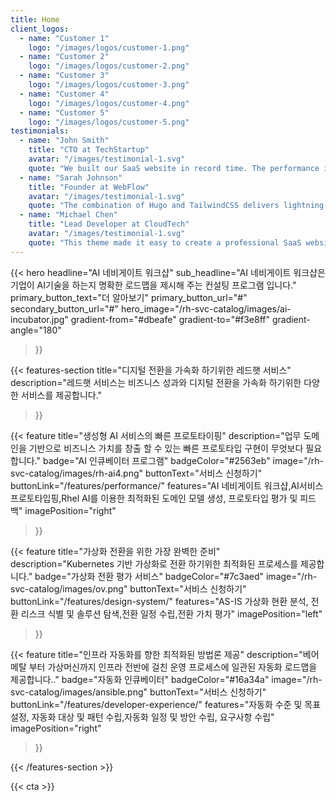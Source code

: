 ```yaml
---
title: Home
client_logos:
  - name: "Customer 1"
    logo: "/images/logos/customer-1.png"
  - name: "Customer 2"
    logo: "/images/logos/customer-2.png"
  - name: "Customer 3"
    logo: "/images/logos/customer-3.png"
  - name: "Customer 4"
    logo: "/images/logos/customer-4.png"
  - name: "Customer 5"
    logo: "/images/logos/customer-5.png"
testimonials:
  - name: "John Smith"
    title: "CTO at TechStartup"
    avatar: "/images/testimonial-1.svg"
    quote: "We built our SaaS website in record time. The performance is incredible, and our users love the modern, clean design."
  - name: "Sarah Johnson"
    title: "Founder at WebFlow"
    avatar: "/images/testimonial-1.svg"
    quote: "The combination of Hugo and TailwindCSS delivers lightning-fast performance. Our website loads instantly, which has significantly improved our conversion rates."
  - name: "Michael Chen"
    title: "Lead Developer at CloudTech"
    avatar: "/images/testimonial-1.svg"
    quote: "This theme made it easy to create a professional SaaS website. The build times are incredibly fast, and the code is clean and maintainable."
---
```


{{< hero 
    headline="AI 네비게이트 워크샵"
    sub_headline="AI 네비게이트 워크샵은 기업이 AI기술을 하는지 명확한 로드맵을 제시해 주는 컨설팅 프로그램 입니다."
    primary_button_text="더 알아보기"
    primary_button_url="#"
    secondary_button_url="#"
    hero_image="/rh-svc-catalog/images/ai-incubator.jpg"
    gradient-from="#dbeafe"
    gradient-to="#f3e8ff"
    gradient-angle="180"
>}}

<!-- {{< client-logos animate="true" >}} -->

{{< features-section 
    title="디지털 전환을 가속화 하기위한 레드햇 서비스"
    description="레드햇 서비스는 비즈니스 성과와 디지털 전환을 가속화 하기위한 다양한 서비스를 제공합니다."
>}}

{{< feature
    title="생성형 AI 서비스의 빠른 프로토타이핑"
    description="업무 도메인을 기반으로 비즈니스 가치를 창출 할 수 있는 빠른 프로토타입 구현이 무엇보다 필요합니다."
    badge="AI 인큐베이터 프로그램"
    badgeColor="#2563eb"
    image="/rh-svc-catalog/images/rh-ai4.png"
    buttonText="서비스 신청하기"
    buttonLink="/features/performance/"
    features="AI 네비게이트 워크샵,AI서비스 프로토타입핑,Rhel AI를 이용한 최적화된 도메인 모델 생성, 프로토타입 평가 및 피드백"
    imagePosition="right"
>}}

{{< feature
    title="가상화 전환을 위한 가장 완벽한 준비"
    description="Kubernetes 기반 가상화로 전환 하기위한 최적화된 프로세스를 제공합니다."
    badge="가상화 전환 평가 서비스"
    badgeColor="#7c3aed"
    image="/rh-svc-catalog/images/ov.png"
    buttonText="서비스 신청하기"
    buttonLink="/features/design-system/"
    features="AS-IS 가상화 현환 분석, 전환 리스크 식별 및 솔루션 탐색,전환 일정 수립,전환 가치 평가"
    imagePosition="left"
>}}

{{< feature
    title="인프라 자동화를 향한 최적화된 방법론 제공"
    description="베어메탈 부터 가상머신까지 인프라 전반에 걸친 운영 프로세스에 일관된 자동화 로드맵을 제공합니다.."
    badge="자동화 인큐베이터"
    badgeColor="#16a34a"
    image="/rh-svc-catalog/images/ansible.png"
    buttonText="서비스 신청하기"
    buttonLink="/features/developer-experience/"
    features="자동화 수준 및 목표 설정, 자동화 대상 및 패턴 수립,자동화 일정 및 방안 수립, 요구사항 수립"
    imagePosition="right"
>}}

{{< /features-section >}}

<!-- {{< testimonials 
    title="레드햇 서비스 고객"
    description="See how teams are building better websites with our theme."
    animate="true"
    background-color="#f1f5f9"
>}} -->

{{< cta >}}

